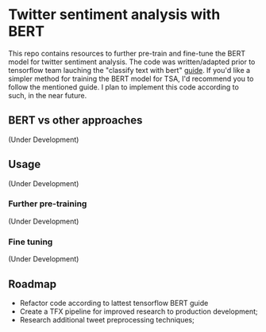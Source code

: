 # Twitter sentiment analysis with BERT

This repo contains resources to further pre-train and fine-tune the BERT model for twitter sentiment analysis.
The code was written/adapted prior to tensorflow team lauching the "classify text with bert" [guide](https://www.tensorflow.org/tutorials/text/classify_text_with_bert). 
If you'd like a simpler method for training the BERT model for TSA, I'd recommend you to follow the mentioned guide. 
I plan to implement this code according to such, in the near future.

## BERT vs other approaches
(Under Development)

## Usage
(Under Development)

### Further pre-training
(Under Development)

### Fine tuning
(Under Development)

## Roadmap
- Refactor code according to lattest tensorflow BERT guide
- Create a TFX pipeline for improved research to production development;
- Research additional tweet preprocessing techniques;
